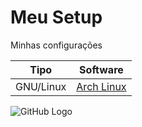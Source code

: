 # Meu Setup
Minhas configurações

Tipo            | Software
--------------- | ---------------
GNU/Linux       | [Arch Linux](https://www.archlinux.org/)



![GitHub Logo](/imagens/wallpaper-01.jpg)
